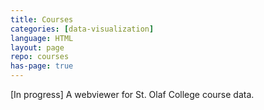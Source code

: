 ```yaml
---
title: Courses
categories: [data-visualization]
language: HTML
layout: page
repo: courses
has-page: true
---
```


[In progress] A webviewer for St. Olaf College course data.
